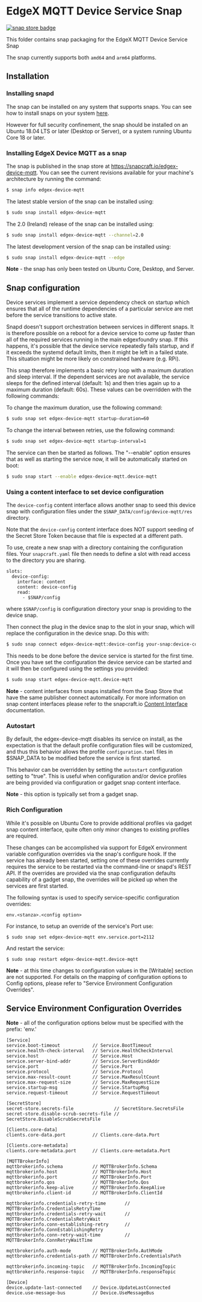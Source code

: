 # EdgeX MQTT Device Service Snap
[![snap store badge](https://raw.githubusercontent.com/snapcore/snap-store-badges/master/EN/%5BEN%5D-snap-store-black-uneditable.png)](https://snapcraft.io/edgex-device-mqtt)

This folder contains snap packaging for the EdgeX MQTT Device Service Snap

The snap currently supports both `amd64` and `arm64` platforms.


## Installation

### Installing snapd
The snap can be installed on any system that supports snaps. You can see how to install
snaps on your system [here](https://snapcraft.io/docs/installing-snapd/6735).

However for full security confinement, the snap should be installed on an
Ubuntu 18.04 LTS or later (Desktop or Server), or a system running Ubuntu Core 18 or later.

### Installing EdgeX Device MQTT as a snap
The snap is published in the snap store at https://snapcraft.io/edgex-device-mqtt.
You can see the current revisions available for your machine's architecture by running the command:

```bash
$ snap info edgex-device-mqtt
```

The latest stable version of the snap can be installed using:

```bash
$ sudo snap install edgex-device-mqtt
```

The 2.0 (Ireland) release of the snap can be installed using:

```bash
$ sudo snap install edgex-device-mqtt --channel=2.0
```

The latest development version of the snap can be installed using:

```bash
$ sudo snap install edgex-device-mqtt --edge
```

**Note** - the snap has only been tested on Ubuntu Core, Desktop, and Server.


## Snap configuration

Device services implement a service dependency check on startup which ensures that all of the runtime dependencies of a particular service are met before the service transitions to active state.

Snapd doesn't support orchestration between services in different snaps. It is therefore possible on a reboot for a device service to come up faster than all of the required services running in the main edgexfoundry snap. If this happens, it's possible that the device service repeatedly fails startup, and if it exceeds the systemd default limits, then it might be left in a failed state. This situation might be more likely on constrained hardware (e.g. RPi).

This snap therefore implements a basic retry loop with a maximum duration and sleep interval. If the dependent services are not available, the service sleeps for the defined interval (default: 1s) and then tries again up to a maximum duration (default: 60s). These values can be overridden with the following commands:
    
To change the maximum duration, use the following command:

```bash
$ sudo snap set edgex-device-mqtt startup-duration=60
```

To change the interval between retries, use the following command:

```bash
$ sudo snap set edgex-device-mqtt startup-interval=1
```

The service can then be started as follows. The "--enable" option
ensures that as well as starting the service now, it will be automatically started on boot:
```bash
$ sudo snap start --enable edgex-device-mqtt.device-mqtt
```


### Using a content interface to set device configuration

The `device-config` content interface allows another snap to seed this device
snap with configuration files under the `$SNAP_DATA/config/device-mqtt/res` directory.

Note that the `device-config` content interface does NOT support seeding of the Secret Store Token because that file is expected at a different path.

To use, create a new snap with a directory containing the configuration files.
Your `snapcraft.yaml` file then needs to define a slot with read access to the directory you are sharing.

```
slots:
  device-config:
    interface: content  
    content: device-config
    read:
      - $SNAP/config
```

where `$SNAP/config` is configuration directory your snap is providing to the device snap.

Then connect the plug in the device snap to the slot in your snap, which will replace the configuration in the device snap. Do this with:

```bash
$ sudo snap connect edgex-device-mqtt:device-config your-snap:device-config
```

This needs to be done before the device service is started for the first time. Once you have set the configuration the device service can be started and it will then be configured using the settings you provided:

```bash
$ sudo snap start edgex-device-mqtt.device-mqtt
```

**Note** - content interfaces from snaps installed from the Snap Store that have the same publisher connect automatically. For more information on snap content interfaces please refer to the snapcraft.io [Content Interface](https://snapcraft.io/docs/content-interface) documentation.

### Autostart
By default, the edgex-device-mqtt disables its service on install, as the expectation is that the default profile configuration files will be customized, and thus this behavior allows the profile `configuration.toml` files in $SNAP_DATA to be modified before the service is first started.

This behavior can be overridden by setting the `autostart` configuration setting to "true". This is useful when configuration and/or device profiles are being provided via configuration or gadget snap content interface.

**Note** - this option is typically set from a gadget snap.

### Rich Configuration
While it's possible on Ubuntu Core to provide additional profiles via gadget 
snap content interface, quite often only minor changes to existing profiles are required. 

These changes can be accomplished via support for EdgeX environment variable 
configuration overrides via the snap's configure hook.
If the service has already been started, setting one of these overrides currently requires the
service to be restarted via the command-line or snapd's REST API. 
If the overrides are provided via the snap configuration defaults capability of a gadget snap, 
the overrides will be picked up when the services are first started.

The following syntax is used to specify service-specific configuration overrides:


```
env.<stanza>.<config option>
```
For instance, to setup an override of the service's Port use:
```
$ sudo snap set edgex-device-mqtt env.service.port=2112
```
And restart the service:
```
$ sudo snap restart edgex-device-mqtt.device-mqtt
```

**Note** - at this time changes to configuration values in the [Writable] section are not supported.
For details on the mapping of configuration options to Config options, please refer to "Service Environment Configuration Overrides".

## Service Environment Configuration Overrides
**Note** - all of the configuration options below must be specified with the prefix: 'env.'
```
[Service]
service.boot-timeout            // Service.BootTimeout
service.health-check-interval   // Service.HealthCheckInterval
service.host                    // Service.Host
service.server-bind-addr        // Service.ServerBindAddr
service.port                    // Service.Port
service.protocol                // Service.Protocol
service.max-result-count        // Service.MaxResultCount
service.max-request-size        // Service.MaxRequestSize
service.startup-msg             // Service.StartupMsg
service.request-timeout         // Service.RequestTimeout

[SecretStore]
secret-store.secrets-file               // SecretStore.SecretsFile
secret-store.disable-scrub-secrets-file // SecretStore.DisableScrubSecretsFile

[Clients.core-data]
clients.core-data.port          // Clients.core-data.Port

[Clients.core-metadata]
clients.core-metadata.port      // Clients.core-metadata.Port

[MQTTBrokerInfo]
mqttbrokerinfo.schema           // MQTTBrokerInfo.Schema
mqttbrokerinfo.host             // MQTTBrokerInfo.Host
mqttbrokerinfo.port             // MQTTBrokerInfo.Port
mqttbrokerinfo.qos              // MQTTBrokerInfo.Qos
mqttbrokerinfo.keep-alive       // MQTTBrokerInfo.KeepAlive
mqttbrokerinfo.client-id        // MQTTBrokerInfo.ClientId

mqttbrokerinfo.credentials-retry-time       // MQTTBrokerInfo.CredentialsRetryTime
mqttbrokerinfo.credentials-retry-wait       // MQTTBrokerInfo.CredentialsRetryWait
mqttbrokerinfo.conn-establishing-retry      // MQTTBrokerInfo.ConnEstablishingRetry
mqttbrokerinfo.conn-retry-wait-time         // MQTTBrokerInfo.ConnRetryWaitTime

mqttbrokerinfo.auth-mode        // MQTTBrokerInfo.AuthMode
mqttbrokerinfo.credentials-path // MQTTBrokerInfo.CredentialsPath

mqttbrokerinfo.incoming-topic   // MQTTBrokerInfo.IncomingTopic
mqttbrokerinfo.response-topic   // MQTTBrokerInfo.responseTopic

[Device]
device.update-last-connected    // Device.UpdateLastConnected
device.use-message-bus          // Device.UseMessageBus
```
